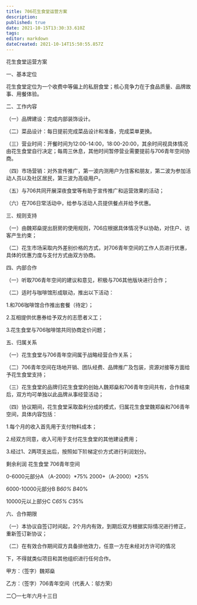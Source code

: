 ```yaml
---
title: 706花生食堂运营方案
description: 
published: true
date: 2021-10-15T13:30:33.610Z
tags: 
editor: markdown
dateCreated: 2021-10-14T15:50:55.857Z
---
```


花生食堂运营方案



一、基本定位



花生食堂定位为一个收费中等偏上的私厨食堂；核心竞争力在于食品质量、品牌故事、用餐体验。



二、工作内容



（一）品牌建设：完成内部装饰设计。



（二）菜品设计：每日提前完成菜品设计和准备，完成菜单更换。



（三）营业时间：开餐时间为12:00-14:00，18:00-20:00，其余时间视具体情况由花生食堂自行决定；每周三休息，其他时间暂停营业需要提前与706青年空间协商。



（四）市场营销：对外宣传推广，第一波内测用户为住客和朋友，第二波为参加活动人员以及社区居民，第三波为高级用户。



（五）与706共同开展深夜食堂等有助于宣传推广和运营效果的活动；



（六）在706日常活动中，给参与活动人员提供餐点并给予优惠。



三、规则支持



（一）由魏郑燊提出厨房的使用规则，706应根据具体情况予以协助，对住户、访客产生约束；



（二）花生市场采取内外差别价格的方式，对706青年空间的工作人员进行优惠，具体的优惠力度与支付方式由双方协商。



四、内部合作



（一）听取706青年空间的建议和意见，积极与706其他版块进行合作；



（二）适时与咖啡馆形成联动，推出以下活动：



1.和706咖啡馆合作推出套餐（待定）；



2.互相提供优惠券给予双方的志愿者义工；



3.花生食堂与706咖啡馆共同协商定价问题；



五、归属关系



（一）花生食堂与706青年空间属于战略经营合作关系；



（二）706青年空间在场地开销、团队经费、品牌推广及包装，资源对接等方面给予花生食堂支持；



（三）花生食堂的品牌归花生食堂的创始人魏郑燊和706青年空间共有，合作结束后，双方均可单独以此品牌从事经营活动；



（四）协议期间，花生食堂采取盈利分成的模式，归属花生食堂魏郑燊和706青年空间，具体内容包括：



1.每个月的收入首先用于支付物料成本；



2.经双方同意，收入可用于支付花生食堂的其他建设费用；



3.经过1、2两项支出后，按照如下阶梯定价方式进行利润划分。



剩余利润 花生食堂 706青年空间



0-6000元部分A （A-2000）*75% 2000+（A-2000）*25%



6000-10000元部分B B*60% B*40%



10000元以上部分C C*65% C*35%



六、合作期限



（一）本协议自签订时间起，2个月内有效，到期后双方根据实际情况进行修正，重新签订新协议；



（二）在有效合作期间双方具备排他效力，任意一方在未经对方许可的情况



下，不得就类似项目和其他组织进行任何合作。



甲方：（签字）魏郑燊



乙方：（签字）706青年空间（代表人：邬方荣）



二〇一七年六月十三日








